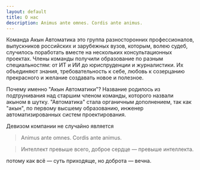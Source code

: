 ```yaml
---
layout: default
title: О нас
description: Animus ante omnes. Cordis ante animus.
---
```


Команда Акын Автоматика это группа разносторонних профессионалов, выпускников российских и зарубежных вузов, которым, волею судеб, случилось поработать вместе на нескольких консультационных проектах. Члены команды получили образование по разным специальностям: от ИТ и ИИ до юриспруденции и журналистики. Их объединяют знания, требовательность к себе, любовь к созерцанию прекрасного и желание создавать новое и полезное.

Почему именно "Акын Автоматики"? Название родилось из подтрунивания над старшим членом команды, которого назвали акыном в шутку. "Автоматика" стала органичным дополнением, так как "акын", по первому высшему образованию, инженер автоматизированных систем проектирования.

Девизом компании не случайно является 

> Animus ante omnes. Cordis ante animus.

> Интеллект превыше всего, доброе сердце — превыше интеллекта.

потому как всё — суть приходяще, но доброта — вечна.
